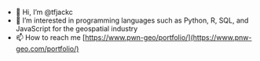 - 👋 Hi, I’m @tfjackc
- 👀 I’m interested in programming languages such as Python, R, SQL, and JavaScript for the geospatial industry
- 📫 How to reach me [https://www.pwn-geo/portfolio/](https://www.pnw-geo.com/portfolio/)

<!---
tfjackc/tfjackc is a ✨ special ✨ repository because its `README.md` (this file) appears on your GitHub profile.
You can click the Preview link to take a look at your changes.
--->
